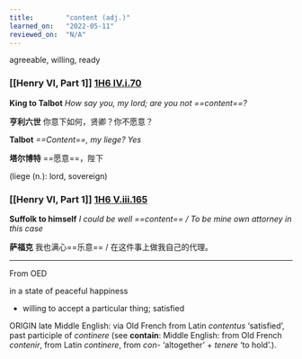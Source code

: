 ```yaml
---
title:        "content (adj.)"
learned_on:   "2022-05-11"
reviewed_on:  "N/A"
---
```


agreeable, willing, ready

### [[Henry VI, Part 1]] [1H6 IV.i.70](https://www.shakespeareswords.com/Public/Play.aspx?Act=4&Scene=1&WorkId=25#203134)

**King to Talbot** *How say you, my lord; are you not ==content==?*

**亨利六世** 你意下如何，贤卿？你不愿意？

**Talbot** *==Content==, my liege? Yes*

**塔尔博特** ==愿意==，陛下

(liege (n.): lord, sovereign)

### [[Henry VI, Part 1]] [1H6 V.iii.165](https://www.shakespeareswords.com/Public/Play.aspx?Act=5&Scene=3&WorkId=25#204129)

**Suffolk to himself** *I could be well ==content== / To be mine own attorney in this case*

**萨福克** 我也满心==乐意== / 在这件事上做我自己的代理。

-----

From OED

in a state of peaceful happiness

- willing to accept a particular thing; satisfied

ORIGIN late Middle English: via Old French from Latin *contentus* ‘satisfied’, past participle of *continere* (see **contain**: Middle English: from Old French *contenir*, from Latin *continere*, from *con-* ‘altogether’ + *tenere* ‘to hold’.).
